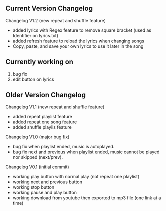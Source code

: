 ## Current Version Changelog
Changelog V1.2 (new repeat and shuffle feature)
+ added lyrics with Regex feature to remove square bracket (used as Identifier on lyrics.txt)
+ added refresh feature to reload the lyrics when changing songs
+ Copy, paste, and save your own lyrics to use it later in the song

## Currently working on
1. bug fix
2. edit button on lyrics

## Older Version Changelog
Changelog V1.1 (new repeat and shuffle feature)
+ added repeat playlist feature
+ added repeat one song feature
+ added shuffle playlis feature

Changelog V1.0 (major bug fix)
+ bug fix when playlist ended, music is autoplayed.
+ bug fix next and previous when playlist ended, music cannot be played nor skipped (next/prev).

Changelog V0.1 (initial commit)
+ working play button with normal play (not repeat one playlist)
+ working next and previous button
+ working stop button
+ working pause and play button
+ working download from youtube then exported to mp3 file (one link at a time)
